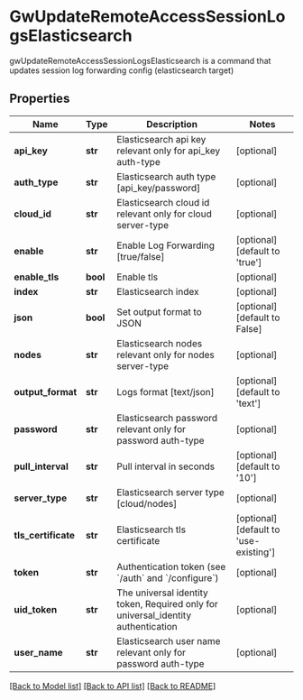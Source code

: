 # GwUpdateRemoteAccessSessionLogsElasticsearch

gwUpdateRemoteAccessSessionLogsElasticsearch is a command that updates session log forwarding config (elasticsearch target)
## Properties
Name | Type | Description | Notes
------------ | ------------- | ------------- | -------------
**api_key** | **str** | Elasticsearch api key relevant only for api_key auth-type | [optional] 
**auth_type** | **str** | Elasticsearch auth type [api_key/password] | [optional] 
**cloud_id** | **str** | Elasticsearch cloud id relevant only for cloud server-type | [optional] 
**enable** | **str** | Enable Log Forwarding [true/false] | [optional] [default to 'true']
**enable_tls** | **bool** | Enable tls | [optional] 
**index** | **str** | Elasticsearch index | [optional] 
**json** | **bool** | Set output format to JSON | [optional] [default to False]
**nodes** | **str** | Elasticsearch nodes relevant only for nodes server-type | [optional] 
**output_format** | **str** | Logs format [text/json] | [optional] [default to 'text']
**password** | **str** | Elasticsearch password relevant only for password auth-type | [optional] 
**pull_interval** | **str** | Pull interval in seconds | [optional] [default to '10']
**server_type** | **str** | Elasticsearch server type [cloud/nodes] | [optional] 
**tls_certificate** | **str** | Elasticsearch tls certificate | [optional] [default to 'use-existing']
**token** | **str** | Authentication token (see &#x60;/auth&#x60; and &#x60;/configure&#x60;) | [optional] 
**uid_token** | **str** | The universal identity token, Required only for universal_identity authentication | [optional] 
**user_name** | **str** | Elasticsearch user name relevant only for password auth-type | [optional] 

[[Back to Model list]](../README.md#documentation-for-models) [[Back to API list]](../README.md#documentation-for-api-endpoints) [[Back to README]](../README.md)


